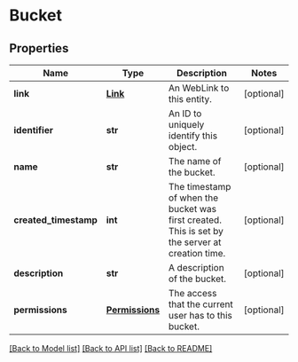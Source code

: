 # Bucket

## Properties
Name | Type | Description | Notes
------------ | ------------- | ------------- | -------------
**link** | [**Link**](Link.md) | An WebLink to this entity. | [optional] 
**identifier** | **str** | An ID to uniquely identify this object. | [optional] 
**name** | **str** | The name of the bucket. | [optional] 
**created_timestamp** | **int** | The timestamp of when the bucket was first created. This is set by the server at creation time. | [optional] 
**description** | **str** | A description of the bucket. | [optional] 
**permissions** | [**Permissions**](Permissions.md) | The access that the current user has to this bucket. | [optional] 

[[Back to Model list]](../registryDocs.md#documentation-for-models) [[Back to API list]](../registryDocs.md#documentation-for-api-endpoints) [[Back to README]](../registryDocs.md)


